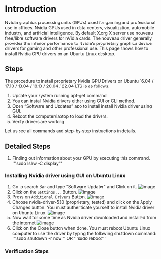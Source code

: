 # Introduction
Nvidia graphics processing units (GPUs) used for gaming and professional use in offices. Nvidia GPUs used in data centers, visualization, automobile industry, and artificial intelligence. By default X.org X server use nouveau free/libre software drivers for nVidia cards. The nouveau driver generally provides the inferior performance to Nvidia’s proprietary graphics device drivers for gaming and other professional use. This page shows how to install Nvidia GPU drivers on an Ubuntu Linux desktop.
## Steps
The procedure to install proprietary Nvidia GPU Drivers on Ubuntu 16.04 / 17.10 / 18.04 / 18.10 / 20.04 / 22.04 LTS is as follows:
1. Update your system running apt-get command
2. You can install Nvidia drivers either using GUI or CLI method.
3. Open “Software and Updates” app to install install Nvidia driver using GUI.
4. Reboot the computer/laptop to load the drivers.
5. Verify drivers are working

Let us see all commands and step-by-step instructions in details.

## Detailed Steps
1. Finding out information about your GPU by executing this command.
'''sudo lshw -C display'''
### Installing Nvidia driver using GUI on Ubuntu Linux
1. Go to search Bar and type "Software Updater" and Click on it.
![image](https://github.com/Mr-MeerMoazzam/Cuda-Setup-In-Ubunto-22.04/assets/98279854/d883cf18-e356-4f27-b196-c84eff800222)
2. Click on the `Settings...` Button.
![image](https://github.com/Mr-MeerMoazzam/Cuda-Setup-In-Ubunto-22.04/assets/98279854/34fc4a33-863b-4f1f-8e4e-3eeffcac3cfd)
3. Press on `Additional Drivers` Button.
![image](https://github.com/Mr-MeerMoazzam/Cuda-Setup-In-Ubunto-22.04/assets/98279854/4b0dc388-eb06-4734-9193-a6674ffc083f)
4. Choose nvidia-driver-530 (proprietary, tested) and click on the Apply Changes button. You must authenticate yourself to install Nvidia driver on Ubuntu Linux.
![image](https://github.com/Mr-MeerMoazzam/Cuda-Setup-In-Ubunto-22.04/assets/98279854/629d5753-8e2a-47fd-a95f-c1dfe37bf0d1)
5. Now wait for some time as Nvidia driver downloaded and installed from the internet
![image](https://github.com/Mr-MeerMoazzam/Cuda-Setup-In-Ubunto-22.04/assets/98279854/553bbe3e-ed81-48c2-893d-37517f01f8b8)
6. Click on the Close button when done. You must reboot Ubuntu Linux computer to use the driver by typing the following shutdown command:
 '''sudo shutdown -r now'''
 OR
 '''sudo reboot'''
### Verification Steps
